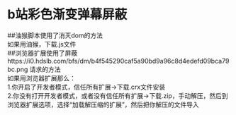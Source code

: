 # b站彩色渐变弹幕屏蔽

##油猴脚本使用了消灭dom的方法<br>
如果用油猴，下载.js文件<br>
##浏览器扩展使用了屏蔽https://i0.hdslb.com/bfs/dm/b4f545290caf5a90bd9a96c8d4edefd09bca79bc.png 请求的方法<br>
如果用浏览器扩展那么：<br>
1.你开启了开发者模式，信任所有扩展→下载.crx文件安装<br>
2.你没有打开开发者模式，或者没有信任所有扩展→下载.zip，手动解压，然后到浏览器扩展选项，选择“加载解压缩的扩展”，然后把你解压的文件导入<br>
